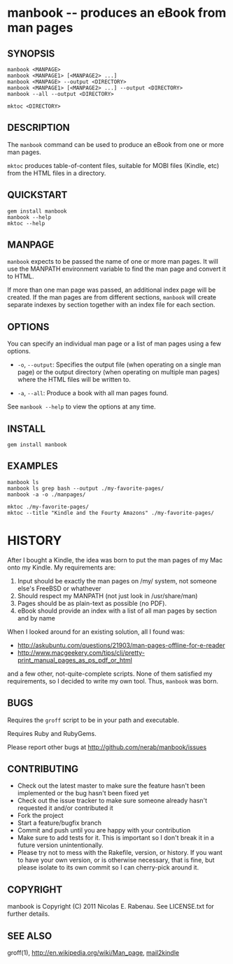 manbook --  produces an eBook from man pages
============================================

## SYNOPSIS

    manbook <MANPAGE>
    manbook <MANPAGE1> [<MANPAGE2> ...]
    manbook <MANPAGE> --output <DIRECTORY>
    manbook <MANPAGE1> [<MANPAGE2> ...] --output <DIRECTORY>
    manbook --all --output <DIRECTORY>

    mktoc <DIRECTORY>

## DESCRIPTION

The `manbook` command can be used to produce an eBook from one or more
man pages. 

`mktoc` produces table-of-content files, suitable for MOBI files (Kindle,
etc) from the HTML files in a directory.

## QUICKSTART

    gem install manbook
    manbook --help
    mktoc --help

## MANPAGE

`manbook` expects to be passed the name of one or more man pages. It will
use the MANPATH environment variable to find the man page and convert it to
HTML.

If more than one man page was passed, an additional index page will be 
created. If the man pages are from different sections, `manbook` will create 
separate indexes by section together with an index file for each section.

## OPTIONS

You can specify an individual man page or a list of man pages using a few 
options.

  * `-o`, `--output`:
    Specifies the output file (when operating on a single man page) or
    the output directory (when operating on multiple man pages) where
    the HTML files will be written to.

  * `-a`, `--all`:
    Produce a book with all man pages found.

See `manbook --help` to view the options at any time.

## INSTALL

    gem install manbook

## EXAMPLES

    manbook ls
    manbook ls grep bash --output ./my-favorite-pages/
    manbook -a -o ./manpages/

    mktoc ./my-favorite-pages/
    mktoc --title "Kindle and the Fourty Amazons" ./my-favorite-pages/

# HISTORY #
After I bought a Kindle, the idea was born to put the man pages of my Mac onto my Kindle. My requirements are:

1. Input should be exactly the man pages on /my/ system, not someone else's FreeBSD or whathever
1. Should respect my MANPATH (not just look in /usr/share/man)
1. Pages should be as plain-text as possible (no PDF).
1. eBook should provide an index with a list of all man pages by section and by name

When I looked around for an existing solution, all I found was:

* http://askubuntu.com/questions/21903/man-pages-offline-for-e-reader
* http://www.macgeekery.com/tips/cli/pretty-print_manual_pages_as_ps_pdf_or_html

and a few other, not-quite-complete scripts. None of them satisfied my requirements, so I decided to write my own tool. Thus, `manbook` was born.

## BUGS

Requires the `groff` script to be in your path and executable. 

Requires Ruby and RubyGems.

Please report other bugs at <http://github.com/nerab/manbook/issues>

## CONTRIBUTING
 
* Check out the latest master to make sure the feature hasn't been implemented or the bug hasn't been fixed yet
* Check out the issue tracker to make sure someone already hasn't requested it and/or contributed it
* Fork the project
* Start a feature/bugfix branch
* Commit and push until you are happy with your contribution
* Make sure to add tests for it. This is important so I don't break it in a future version unintentionally.
* Please try not to mess with the Rakefile, version, or history. If you want to have your own version, or is otherwise necessary, that is fine, but please isolate to its own commit so I can cherry-pick around it.

## COPYRIGHT

manbook is Copyright (C) 2011 Nicolas E. Rabenau. See LICENSE.txt for further details.

## SEE ALSO

groff(1), <http://en.wikipedia.org/wiki/Man_page>, [mail2kindle](https://gist.github.com/1410840)
